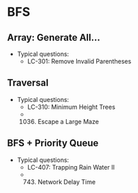 # BFS

## Array: Generate All...
- Typical questions:
	- LC-301: Remove Invalid Parentheses

## Traversal
- Typical questions:
	- LC-310: Minimum Height Trees
	- 1036. Escape a Large Maze

## BFS + Priority Queue
- Typical questions:
	- LC-407: Trapping Rain Water II
	- 743. Network Delay Time
